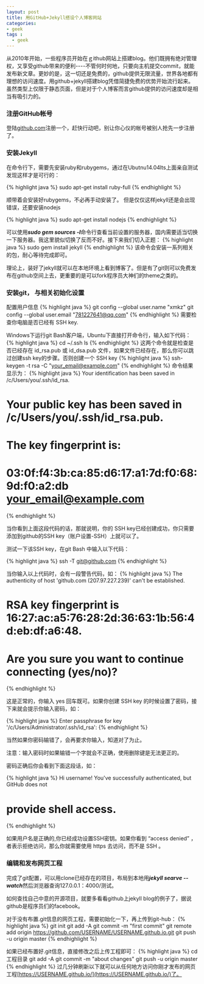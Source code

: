 ```yaml
---
layout: post
title: 用GitHub+Jekyll搭设个人博客网站
categories:
- geek
tags : 
  - geek
---
```



从2010年开始，一些程序员开始在ｇithub网站上搭建blog。他们既拥有绝对管理权，又享受github带来的便利----不管何时何地，只要向主机提交commit，就能发布新文章。更妙的是，这一切还是免费的，github提供无限流量，世界各地都有理想的访问速度。用github+jekyll搭建blog凭借简捷免费的优势开始流行起来。虽然类型上仅限于静态页面，但是对于个人博客而言github提供的访问速度却是相当有吸引力的。

### 注册GitHub帐号
登陆[github.com](http://github.com)注册一个，赶快行动吧，别让你心仪的帐号被别人抢先一步注册了。

### 安装Jekyll
在命令行下，需要先安装ruby和rubygems，通过在Ubutnu14.04lts上面亲自测试发现这样才是可行的：

{% highlight java %}
sudo apt-get install ruby-full
{% endhighlight %}

顺带着会安装好rubygems，不必再手动安装了。
但是仅仅这样jekyll还是会出现错误，还要安装nodejs

{% highlight java %}
sudo apt-get install nodejs
{% endhighlight %}

可以使用***sudo gem sources -l***命令行查看当前设置的服务器，国内需要适当切换一下服务器。我这里貌似切换了反而不好。接下来我们切入正题：
{% highlight java %}
sudo gem install jekyll
{% endhighlight %}
该命令会安装一系列相关的包，耐心等待完成即可。<br/>

理论上，装好了jekyll就可以在本地环境上看到博客了。但是有了git则可以免费发布在github空间上去，更重要的是可以fork程序员大神们的theme之类的。

### 安装git， 与相关初始化设置

配置用户信息
{% highlight java %}
git config --global user.name "xmkz"
git config --global user.email "781227641@qq.com"
{% endhighlight %}
需要检查你电脑是否已经有 SSH key.

Windows下运行git Bash客户端，Ubuntu下直接打开命令行，输入如下代码：
{% highlight java %}
cd ~/.ssh
ls
{% endhighlight %}
这两个命令就是检查是否已经存在 id_rsa.pub 或 id_dsa.pub 文件，如果文件已经存在，那么你可以跳过创建ssh key的步骤。否则创建一个 SSH key 
{% highlight java %}
ssh-keygen -t rsa -C "your_email@example.com"
{% endhighlight %}
命令结果显示为：
{% highlight java %}
Your identification has been saved in /c/Users/you/.ssh/id_rsa.
# Your public key has been saved in /c/Users/you/.ssh/id_rsa.pub.
# The key fingerprint is:
# 03:0f:f4:3b:ca:85:d6:17:a1:7d:f0:68:9d:f0:a2:db your_email@example.com
{% endhighlight %}
 

当你看到上面这段代码的话，那就说明，你的 SSH key已经创建成功，你只需要添加到github的SSH key（账户设置-SSH）上就可以了。<br/>


测试一下该SSH key，在git Bash 中输入以下代码：

 
{% highlight java %}
ssh -T git@github.com
{% endhighlight %}
 
当你输入以上代码时，会有一段警告代码，如：
{% highlight java %}
The authenticity of host 'github.com (207.97.227.239)' can't be established.
# RSA key fingerprint is 16:27:ac:a5:76:28:2d:36:63:1b:56:4d:eb:df:a6:48.
# Are you sure you want to continue connecting (yes/no)?
{% endhighlight %}
 

这是正常的，你输入 yes 回车既可。如果你创建 SSH key 的时候设置了密码，接下来就会提示你输入密码，如：

 
{% highlight java %}
Enter passphrase for key '/c/Users/Administrator/.ssh/id_rsa':
{% endhighlight %}
 

当然如果你密码输错了，会再要求你输入，知道对了为止。

 

注意：输入密码时如果输错一个字就会不正确，使用删除键是无法更正的。

 

密码正确后你会看到下面这段话，如：

 
{% highlight java %}
Hi username! You've successfully authenticated, but GitHub does not
# provide shell access.
{% endhighlight %}
 

如果用户名是正确的,你已经成功设置SSH密钥。如果你看到 “access denied” ，者表示拒绝访问，那么你就需要使用 https 去访问，而不是 SSH 。


### 编辑和发布网页工程

完成了git配置，可以用clone已经存在的项目，布局到本地用***jekyll searve --watch***然后浏览器查询127.0.0.1：4000/测试。

如何查找自己中意的开源项目，就要多看看github上jekyll blog的例子了，据说github是程序员们的facebook。


对于没有布置.git信息的网页工程，需要初始化一下，再上传到git-hub：
{% highlight java %}
git init
git add -A
git commit -m "first commit"
git remote add origin https://github.com/USERNAME/USERNAME.github.io.git
git push -u origin master
{% endhighlight %}

如果已经布置好.git信息，直接修改之后上传工程即可：
{% highlight java %}
cd 工程目录
git add -A
git commit -m "about changes"
git push -u origin master
{% endhighlight %}
过几分钟刷新以下就可以从任何地方访问你刚才发布的网页工程[https://USERNAME.github.io/](https://USERNAME.github.io/)了。
